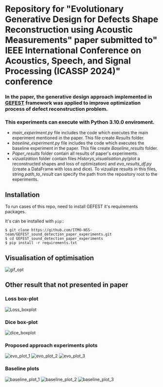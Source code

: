 
# Repository for "Evolutionary Generative Design for Defects Shape Reconstruction using Acoustic Measurements" paper submitted to" IEEE International Conference on Acoustics, Speech, and Signal Processing (ICASSP 2024)" conference
### In the paper, the generative design approach implemented in [GEFEST](https://github.com/aimclub/GEFEST) framework was applied to improve optimization process of defect reconstruction problem.
### This experiments can execute with Python 3.10.0 enviroment.
 - *main_experiment.py* file includes the code which executes the main experiment mentioned in the paper. This file create *Results* folder.
 - *baseline_experiment.py* file includes the code which executes the baseline experiment in the paper.  This file create *Baseline_results* folder.
 - *Paper_results*  folder contain all results of paper's experiments.
 - *vizualization* folder contain files *Historys_visualisation.py*(plot a reconstructed shapes and loss of optimization) and *evo_results_df.py* (create a DataFrame with loss and dice). To vizualize results in this files, string *path_to_result* can specify the path from the repository root to the experiments.
   
Installation
------------
To run cases of this repo, need to install GEFEST it's requirements packages.

It's can be installed with ``pip``::

``$ git clone https://github.com/ITMO-NSS-team/GEFEST_sound_detection_paper_experiments.git``  
``$ cd GEFEST_sound_detection_paper_experiments``  
``$ pip install -r requirements.txt``

Visualisation of optimisation
------------
![gif_opt](plots/horizont_opt_10fps_2.gif)



Other result that not presented in paper
------------

### Loss box-plot
![Loss_boxplot](plots/Loss_boxplot.png)

### Dice box-plot
![dice_boxplot](plots/dice_boxplot.png)

### Proposed approach experiments plots
![evo_plot_1](plots/evo_for_git_1.png)
![evo_plot_2](plots/evo_for_git_2.png)
![evo_plot_3](plots/evo_for_git_3.png)

### Baseline plots
![baseline_plot_1](plots/baseline_2.png)
![baseline_plot_2](plots/baseline_3.png)
![baseline_plot_3](plots/baseline_4.png)
